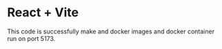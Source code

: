 # React + Vite

This code is successfully make and docker images and docker container run on port 5173.